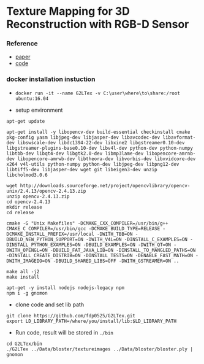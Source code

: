# Texture Mapping for 3D Reconstruction with RGB-D Sensor

### Reference

- [paper](https://openaccess.thecvf.com/content_cvpr_2018/papers/Fu_Texture_Mapping_for_CVPR_2018_paper.pdf)
- [code](https://github.com/fdp0525/G2LTex)

### docker installation instuction 

- `docker run -it --name G2LTex -v C:\user\where\to\share:/root ubuntu:16.04`
    
- setup environment

```
apt-get update

apt-get install -y libopencv-dev build-essential checkinstall cmake pkg-config yasm libjpeg-dev libjasper-dev libavcodec-dev libavformat-dev libswscale-dev libdc1394-22-dev libxine2 libgstreamer0.10-dev libgstreamer-plugins-base0.10-dev libv4l-dev python-dev python-numpy libtbb-dev libqt4-dev libgtk2.0-dev libmp3lame-dev libopencore-amrnb-dev libopencore-amrwb-dev libtheora-dev libvorbis-dev libxvidcore-dev x264 v4l-utils python-numpy python-dev libjpeg-dev libpng12-dev libtiff5-dev libjasper-dev wget git libeigen3-dev unzip libcholmod3.0.6

wget http://downloads.sourceforge.net/project/opencvlibrary/opencv-unix/2.4.13/opencv-2.4.13.zip
unzip opencv-2.4.13.zip
cd opencv-2.4.13
mkdir release
cd release

cmake -G "Unix Makefiles" -DCMAKE_CXX_COMPILER=/usr/bin/g++ CMAKE_C_COMPILER=/usr/bin/gcc -DCMAKE_BUILD_TYPE=RELEASE -DCMAKE_INSTALL_PREFIX=/usr/local -DWITH_TBB=ON -DBUILD_NEW_PYTHON_SUPPORT=ON -DWITH_V4L=ON -DINSTALL_C_EXAMPLES=ON -DINSTALL_PYTHON_EXAMPLES=ON -DBUILD_EXAMPLES=ON -DWITH_QT=ON -DWITH_OPENGL=ON -DBUILD_FAT_JAVA_LIB=ON -DINSTALL_TO_MANGLED_PATHS=ON -DINSTALL_CREATE_DISTRIB=ON -DINSTALL_TESTS=ON -DENABLE_FAST_MATH=ON -DWITH_IMAGEIO=ON -DBUILD_SHARED_LIBS=OFF -DWITH_GSTREAMER=ON ..

make all -j2
make install

apt-get -y install nodejs nodejs-legacy npm
npm i -g gnomon
```

- clone code and set lib path

```
git clone https://github.com/fdp0525/G2LTex.git
export LD_LIBRARY_PATH=/where/you/install/lib:$LD_LIBRARY_PATH
```

- Run code, result will be stored in `./bin`

```
cd G2LTex/bin
./G2LTex ../Data/bloster/textureimages ../Data/bloster/bloster.ply | gnomon
```

